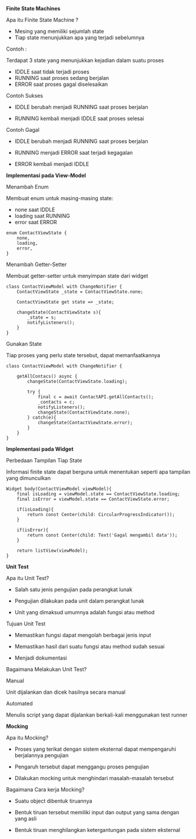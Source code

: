 **Finite State Machines**

Apa itu Finite State Machine ?

* Mesing yang memiliki sejumlah state
* Tiap state menunjukkan apa yang terjadi sebelumnya

Contoh :

Terdapat 3 state yang menunjukkan kejadian dalam suatu proses 

* IDDLE saat tidak terjadi proses
* RUNNING saat proses sedang berjalan
* ERROR saat proses gagal diselesaikan


Contoh Sukses

* IDDLE berubah menjadi RUNNING saat proses berjalan 

* RUNNING kembali menjadi IDDLE saat proses selesai

Contoh Gagal

* IDDLE berubah menjadi RUNNING saat proses berjalan

* RUNNING menjadi ERROR saat terjadi kegagalan

* ERROR kembali menjadi IDDLE

**Implementasi pada View-Model**

Menambah Enum

Membuat enum untuk masing-masing state:

* none saat IDDLE
* loading saat RUNNING
* error saat ERROR

```
enum ContactViewState {
    none,
    loading,
    error,
}
```

Menambah Getter-Setter

Membuat getter-setter untuk menyimpan state dari widget

```
class ContactViewModel with ChangeNotifier {
    ContactViewState _state = ContactViewState.none;

    ContactViewState get state => _state;

    changeState(ContactViewState s){
        _state = s;
        notifyListeners();
    }
}
```
Gunakan State

Tiap proses yang perlu state tersebut, dapat memanfaatkannya

```
class ContactViewModel with ChangeNotifier {

    getAllContacs() async {
        changeState(ContactViewState.loading);

        try {
            final c = await ContactAPI.getAllContacts();
            _contacts = c;
            notifyListeners();
            changeState(ContactViewState.none);
        } catch(e){
            changeState(ContactViewState.error);
        }
    }
}
```

**Implementasi pada Widget**

Perbedaan Tampilan Tiap State

Informasi finite state dapat berguna untuk menentukan seperti apa tampilan yang dimunculkan

```
Widget body(ContactViewModel viewModel){
    final isLoading = viewModel.state == ContactViewState.loading;
    final isError = viewModel.state == ContactViewState.error;

    if(isLoading){
        return const Center(child: CircularProgressIndicator());
    }

    if(isError){
        return const Center(child: Text('Gagal mengambil data'));
    }

    return listView(viewModel);
}
```


**Unit Test**

Apa itu Unit Test?

* Salah satu jenis pengujian pada perangkat lunak

* Pengujian dilakukan pada unit dalam perangkat lunak

* Unit yang dimaksud umumnya adalah fungsi atau method

Tujuan Unit Test

* Memastikan fungsi dapat mengolah berbagai jenis input

* Memastikan hasil dari suatu fungsi atau method sudah sesuai

* Menjadi dokumentasi

Bagaimana Melakukan Unit Test?

Manual

Unit dijalankan dan dicek hasilnya secara manual

Automated

Menulis script yang dapat dijalankan berkali-kali menggunakan test runner


**Mocking**

Apa itu Mocking?

* Proses yang terikat dengan sistem eksternal dapat mempengaruhi berjalannya pengujian

* Pengaruh tersebut dapat menggangu proses pengujian

* Dilakukan mocking untuk menghindari masalah-masalah tersebut


Bagaimana Cara kerja Mocking?

* Suatu object dibentuk tiruannya

* Bentuk tiruan tersebut memiliki input dan output yang sama dengan yang asli

* Bentuk tiruan menghilangkan ketergantungan pada sistem eksternal
